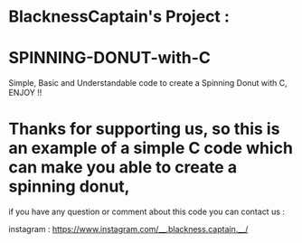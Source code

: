 # BlacknessCaptain's Project :

# SPINNING-DONUT-with-C
Simple, Basic and Understandable code to create a Spinning Donut with C, ENJOY !!

# Thanks for supporting us, so this is an example of a simple C code which can make you able to create a spinning donut,
if you have any question or comment about this code you can contact us :

instagram : https://www.instagram.com/__.blackness.captain.__/
